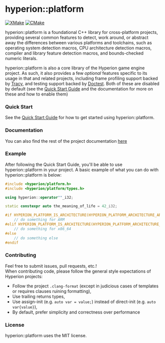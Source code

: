 # hyperion::platform

[![XMake](https://github.com/braxtons12/hyperion_platform/actions/workflows/xmake.yml/badge.svg?event=push)](https://github.com/braxtons12/hyperion_platform/actions/workflows/xmake.yml)
[![CMake](https://github.com/braxtons12/hyperion_platform/actions/workflows/cmake.yml/badge.svg?event=push)](https://github.com/braxtons12/hyperion_platform/actions/workflows/cmake.yml)

hyperion::platform is a foundational C++ library for cross-platform projects, providing several common
features to detect, work around, or abstract away the differences between various platforms and
toolchains, such as operating system detection macros, CPU architecture detection macros, compiler
and library feature detection macros, and bounds-checked numeric literals.

hyperion::platform is also a core library of the Hyperion game engine project.
As such, it also provides a few _optional_ features specific to its usage in that
and related projects, including frame profiling support backed by [Tracy](https://github.com/wolfpld/tracy),
and testing support backed by [Doctest](https://github.com/doctest/doctest). Both of these are
disabled by default (see the [Quick Start Guide](https://braxtons12.github.io/hyperion_platform/quick_start.html)
and the documentation for more on these and how to enable them)

### Quick Start

See the [Quick Start Guide](https://braxtons12.github.io/hyperion_platform/quick_start.html)
for how to get started using hyperion::platform.

### Documentation

You can also find the rest of the project documentation [here](https://braxtons12.github.io/hyperion_platform/)

### Example

After following the Quick Start Guide, you'll be able to use hyperion::platform in your project.
A basic example of what you can do with hyperion::platform is below:

```cpp
#include <hyperion/platform.h>
#include <hyperion/platform/types.h>

using hyperion::operator""_i32;

static constexpr auto the_meaning_of_life = 42_i32;

#if HYPERION_PLATFORM_IS_ARCHITECTURE(HYPERION_PLATFORM_ARCHITECTURE_ARM_V8)
    // do something for ARM
#elif HYPERION_PLATFORM_IS_ARCHITECTURE(HYPERION_PLATFORM_ARCHITECTURE_X86_64)
    // do something for x86_64
#else
    // do something else
#endif
```

### Contributing

Feel free to submit issues, pull requests, etc.!<br>
When contributing code, please follow the general style expectations of Hyperion projects:
- Follow the project `.clang-format` (except in judicious cases of templates or requires clauses
        ruining formatting),
- Use trailing returns types,
- Use assign-init (e.g. `auto var = value;`) instead of direct-init (e.g. `auto var{value}`),
- By default, prefer simplicity and correctness over performance

### License

hyperion::platform uses the MIT license.

